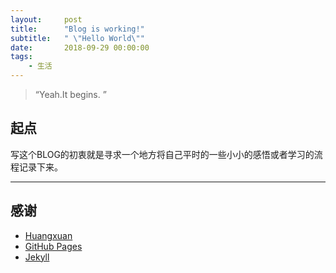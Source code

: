 ```yaml
---
layout:     post
title:      "Blog is working!"
subtitle:   " \"Hello World\""
date:       2018-09-29 00:00:00
tags:
    - 生活
---
```


> “Yeah.It begins. ”

## 起点

写这个BLOG的初衷就是寻求一个地方将自己平时的一些小小的感悟或者学习的流程记录下来。

---

## 感谢

* [Huangxuan](https://github.com/Huxpro/huxpro.github.io)
* [GitHub Pages](https://pages.github.com/)
* [Jekyll](http://jekyllrb.com/)
